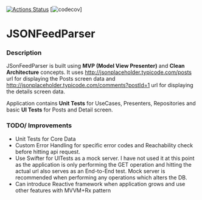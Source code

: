 [![Actions Status](https://github.com/javalnanda/JSONFeedParser/workflows/Build%20and%20test/badge.svg)](https://github.com/javalnanda/JSONFeedParser/actions)
[![codecov](https://codecov.io/gh/javalnanda/JSONFeedParser/branch/master/graph/badge.svg)]

# JSONFeedParser

### Description
JSonFeedParser is built using __MVP (Model View Presenter)__ and __Clean Architecture__ concepts.
It uses http://jsonplaceholder.typicode.com/posts url for displaying the Posts screen data
and http://jsonplaceholder.typicode.com/comments?postId=1 url for displaying the details screen data.

Application contains __Unit Tests__ for UseCases, Presenters, Repositories and basic __UI Tests__ for Posts and Detail screen.

### TODO/ Improvements

* Unit Tests for Core Data
* Custom Error Handling for specific error codes and Reachability check before hitting api request.
* Use Swifter for UITests as a mock server. I have not used it at this point as the application is only performing the GET operation and hitting the actual url also serves as an End-to-End test. Mock server is recommended when performing any operations which alters the DB.
* Can introduce Reactive framework when application grows and use other features with MVVM+Rx pattern

